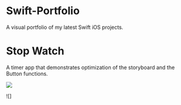 # Swift-Portfolio
A visual portfolio of my latest Swift iOS projects.

# Stop Watch 
A timer app that demonstrates optimization of the storyboard and the Button functions.



![](https://github.com/iwinyeung/Swift-Portfolio/blob/master/*X_2StopWatch/Screen%20Shot%202019-12-26%20at%202.28.06%20PM.png|width=100px])

![]
